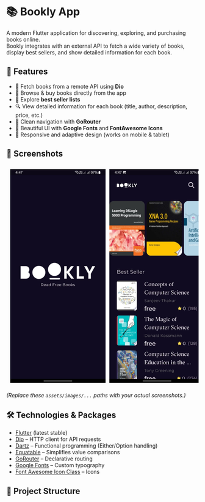 # 📚 Bookly App  

A modern Flutter application for discovering, exploring, and purchasing books online.  
Bookly integrates with an external API to fetch a wide variety of books, display best sellers, and show detailed information for each book.  

## 🚀 Features  
- 📖 Fetch books from a remote API using **Dio**  
- 🛒 Browse & buy books directly from the app  
- 🌟 Explore **best seller lists**  
- 🔍 View detailed information for each book (title, author, description, price, etc.)  
- 🧭 Clean navigation with **GoRouter**  
- 🎨 Beautiful UI with **Google Fonts** and **FontAwesome Icons**  
- 📱 Responsive and adaptive design (works on mobile & tablet)  

## 📱 Screenshots  

<div style="display: flex; overflow-x: auto; gap: 10px; padding: 10px;">
  <img src="assets/image_readme/spalsh.jpg" alt="Splash Screen" width="250"/>
  <img src="assets/image_readme/home.jpg" alt="Home Screen" width="250"/>
  <img src="assets/image_readme/book_detail.jpg" alt="Book Detail Screen" width="250"/>
</div>
  

*(Replace these `assets/images/...` paths with your actual screenshots.)*  

## 🛠️ Technologies & Packages  

- [Flutter](https://flutter.dev/) (latest stable)  
- [Dio](https://pub.dev/packages/dio) – HTTP client for API requests  
- [Dartz](https://pub.dev/packages/dartz) – Functional programming (Either/Option handling)  
- [Equatable](https://pub.dev/packages/equatable) – Simplifies value comparisons  
- [GoRouter](https://pub.dev/packages/go_router) – Declarative routing  
- [Google Fonts](https://pub.dev/packages/google_fonts) – Custom typography  
- [Font Awesome Icon Class](https://pub.dev/packages/font_awesome_icon_class) – Icons  

## 📂 Project Structure  

